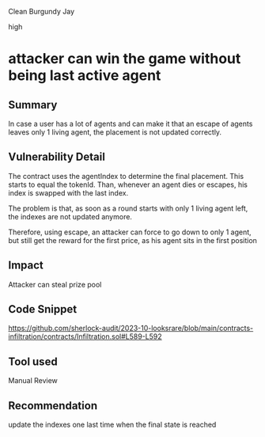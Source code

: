 Clean Burgundy Jay

high

# attacker can win the game without being last active agent
## Summary

In case a user has a lot of agents and can make it that an escape of agents leaves only 1 living agent, the placement is not updated correctly.

## Vulnerability Detail

The contract uses the agentIndex to determine the final placement.
This starts to equal the tokenId. Than, whenever an agent dies or escapes, his index is swapped with the last index.

The problem is that, as soon as a round starts with only 1 living agent left, the indexes are not updated anymore.

Therefore, using escape, an attacker can force to go down to only 1 agent, but still get the reward for the first price, as his agent sits in the first position 

## Impact

Attacker can steal prize pool

## Code Snippet

https://github.com/sherlock-audit/2023-10-looksrare/blob/main/contracts-infiltration/contracts/Infiltration.sol#L589-L592

## Tool used

Manual Review

## Recommendation

update the indexes one last time when the final state is reached
